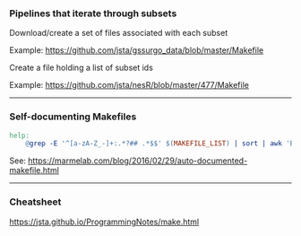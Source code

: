 
### Pipelines that iterate through subsets

Download/create a set of files associated with each subset

Example: https://github.com/jsta/gssurgo_data/blob/master/Makefile

Create a file holding a list of subset ids

Example: https://github.com/jsta/nesR/blob/master/477/Makefile

----

### Self-documenting Makefiles

```makefile
help:
	@grep -E '^[a-zA-Z_-]+:.*?## .*$$' $(MAKEFILE_LIST) | sort | awk 'BEGIN {FS = ":.*?## "}; {printf "\033[36m%-30s\033[0m %s\n", $$1, $$2}'
```

See: https://marmelab.com/blog/2016/02/29/auto-documented-makefile.html

----

### Cheatsheet

https://jsta.github.io/ProgrammingNotes/make.html
